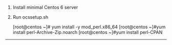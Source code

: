 

 1. Install minimal Centos 6 server 
 2. Run ocssetup.sh

    [root@centos ~]# yum install -y mod_perl.x86_64
    [root@centos ~]#yum install perl-Archive-Zip.noarch
    [root@centos ~]#yum install perl-CPAN


----------



